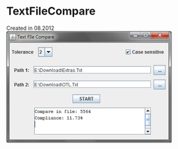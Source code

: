 TextFileCompare
===============
Created in 08.2012
![Alt text](/img/main.png?raw=true "Main window")
